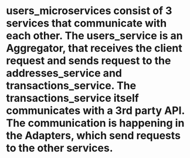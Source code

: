 # users_microservices consist of 3 services that communicate with each other. The users_service is an Aggregator, that receives the client request and sends request to the addresses_service and transactions_service. The transactions_service itself communicates with a 3rd party API. The communication is happening in the Adapters, which send requests to the other services.
